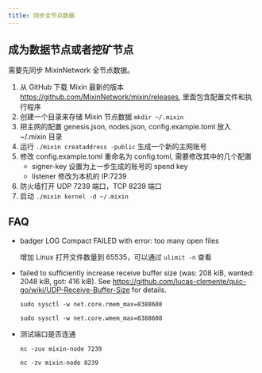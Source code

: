 ```yaml
---
title: 同步全节点数据
---
```


## 成为数据节点或者挖矿节点

需要先同步 MixinNetwork 全节点数据。

1. 从 GitHub 下载 Mixin 最新的版本 <https://github.com/MixinNetwork/mixin/releases>, 里面包含配置文件和执行程序
2. 创建一个目录来存储 Mixin 节点数据 `mkdir ~/.mixin`
3. 把主网的配置 genesis.json, nodes.json, config.example.toml 放入 ~/.mixin 目录
4. 运行 `./mixin creataddress -public` 生成一个新的主网账号
5. 修改 config.example.toml 重命名为 config.toml, 需要修改其中的几个配置
   - signer-key 设置为上一步生成的账号的 spend key
   - listener 修改为本机的 IP:7239
6. 防火墙打开 UDP 7239 端口，TCP 8239 端口
7. 启动 `./mixin kernel -d ~/.mixin`

## FAQ

- badger LOG Compact FAILED with error: too many open files

  增加 Linux 打开文件数量到 65535，可以通过 `ulimit -n` 查看

- failed to sufficiently increase receive buffer size (was: 208 kiB, wanted: 2048 kiB, got: 416 kiB). See <https://github.com/lucas-clemente/quic-go/wiki/UDP-Receive-Buffer-Size> for details.

  `sudo sysctl -w net.core.rmem_max=8388608`

  `sudo sysctl -w net.core.wmem_max=8388608`

- 测试端口是否连通

  `nc -zuv mixin-node 7239`

  `nc -zv mixin-node 8239`
